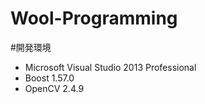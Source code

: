 Wool-Programming
================
#開発環境
* Microsoft Visual Studio 2013 Professional
* Boost 1.57.0
* OpenCV 2.4.9
